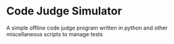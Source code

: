 # Code Judge Simulator
A simple offline code judge program written in python and other miscellaneous scripts to manage tests
